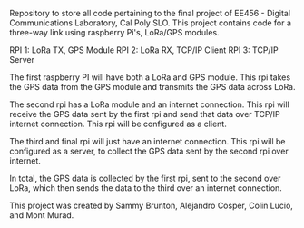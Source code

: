 Repository to store all code pertaining to the final project of EE456 - Digital Communications Laboratory, Cal Poly SLO.
This project contains code for a three-way link using raspberry Pi's, LoRa/GPS modules. 

   RPI 1: LoRa TX, GPS Module
   RPI 2: LoRa RX, TCP/IP Client
   RPI 3: TCP/IP Server

The first raspberry PI will have both a LoRa and GPS module. This rpi takes the GPS data from the GPS module
and transmits the GPS data across LoRa.

The second rpi has a LoRa module and an internet connection. This rpi will receive the GPS data sent by the
first rpi and send that data over TCP/IP internet connection. This rpi will be configured as a client.

The third and final rpi will just have an internet connection. This rpi will be configured as a server,
to collect the GPS data sent by the second rpi over internet.

In total, the GPS data is collected by the first rpi, sent to the second over LoRa, which then sends
the data to the third over an internet connection.

This project was created by Sammy Brunton, Alejandro Cosper, Colin Lucio, and Mont Murad.
